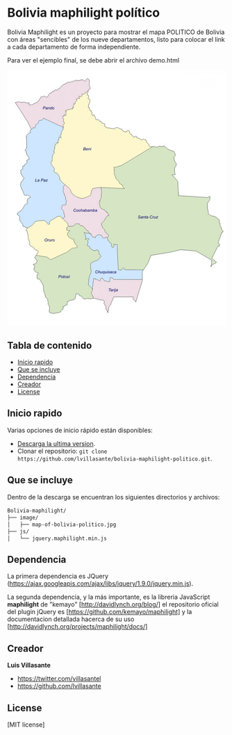 Bolivia maphilight político
===========================

Bolivia Maphilight es un proyecto para mostrar el mapa POLITICO de Bolivia con áreas "sencibles" de los nueve departamentos, listo para colocar el link a cada departamento de forma independiente.

Para ver el ejemplo final, se debe abrir el archivo demo.html

![Alt text](/image/map-of-bolivia-politico.jpg?raw=true "Mapa politico de Bolivia")

## Tabla de contenido

* [Inicio rapido](#inicio-rapido)
* [Que se incluye](#que-se-incluye)
* [Dependencia](#dependencia)
* [Creador](#creador)
* [License](#license)


## Inicio rapido

Varias opciones de inicio rápido están disponibles:

* [Descarga la ultima version](https://github.com/lvillasante/bolivia-maphilight-politico/archive/master.zip).
* Clonar el repositorio: `git clone https://github.com/lvillasante/bolivia-maphilight-politico.git`.


## Que se incluye

Dentro de la descarga se encuentran los siguientes directorios y archivos:

```
Bolivia-maphilight/
├── image/
│   ├── map-of-bolivia-politico.jpg
├── js/
│   └── jquery.maphilight.min.js
```


## Dependencia

La primera dependencia es JQuery (https://ajax.googleapis.com/ajax/libs/jquery/1.9.0/jquery.min.js). 

La segunda dependencia, y la más importante, es la libreria JavaScript **maphilight** de "kemayo" [http://davidlynch.org/blog/] el repositorio oficial del plugin jQuery es [https://github.com/kemayo/maphilight] y la documentacion detallada hacerca de su uso [http://davidlynch.org/projects/maphilight/docs/] 


## Creador

**Luis Villasante**

* <https://twitter.com/villasantel>
* <https://github.com/lvillasante>


## License

[MIT license]